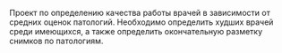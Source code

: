 Проект по определению качества работы врачей в зависимости от средних оценок патологий. Необходимо определить худших врачей среди имеющихся, а также определить окончательную разметку снимков по патологиям. 
